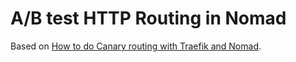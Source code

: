 # A/B test HTTP Routing in Nomad

Based on [How to do Canary routing with Traefik and Nomad](https://andydote.co.uk/2019/06/23/nomad-traefik-canary/).
